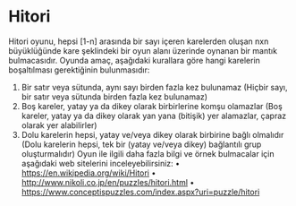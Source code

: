 # Hitori
Hitori oyunu, hepsi [1-n] arasında bir sayı içeren karelerden oluşan nxn büyüklüğünde kare şeklindeki bir oyun alanı üzerinde oynanan bir mantık bulmacasıdır. Oyunda amaç, aşağıdaki kurallara göre hangi karelerin boşaltılması gerektiğinin bulunmasıdır: 
1. Bir satır veya sütunda, aynı sayı birden fazla kez bulunamaz (Hiçbir sayı, bir satır veya sütunda birden fazla kez bulunamaz) 
2. Boş kareler, yatay ya da dikey olarak birbirlerine komşu olamazlar (Boş kareler, yatay ya da dikey olarak yan yana (bitişik) yer alamazlar, çapraz olarak yer alabilirler) 
3. Dolu karelerin hepsi, yatay ve/veya dikey olarak birbirine bağlı olmalıdır (Dolu karelerin hepsi, tek bir (yatay ve/veya dikey) bağlantılı grup oluşturmalıdır) Oyun ile ilgili daha fazla bilgi ve örnek bulmacalar için aşağıdaki web sitelerini inceleyebilirsiniz: 
• https://en.wikipedia.org/wiki/Hitori 
• http://www.nikoli.co.jp/en/puzzles/hitori.html 
• https://www.conceptispuzzles.com/index.aspx?uri=puzzle/hitori
